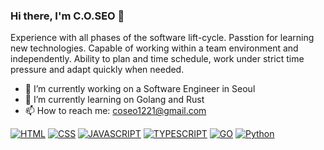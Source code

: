 ### Hi there, I'm C.O.SEO 👋

Experience with all phases of the software lift-cycle. Passtion for learning new technologies. Capable of working within a team environment and independently. Ability to plan and time schedule, work under strict time pressure and adapt quickly when needed.

- 🔭 I’m currently working on a Software Engineer in Seoul 
- 🌱 I’m currently learning on Golang and Rust
- 📫 How to reach me: coseo1221@gmail.com

<a href="#"><img alt="HTML" src="https://img.shields.io/badge/HTML5%20-%23E34F26.svg?logo=html5&logoColor=white"></a> 
<a href="#"><img alt="CSS" src="https://img.shields.io/badge/CSS%20-%231572B6.svg?logo=css3&logoColor=white"></a> 
<a href="#"><img alt="JAVASCRIPT" src="https://img.shields.io/badge/JavaScript%20-%23fa0.svg?logo=javascript&logoColor=white"></a> 
<a href="#"><img alt="TYPESCRIPT" src="https://img.shields.io/badge/TypeSciprt%20-%2305f.svg?logo=typescript&logoColor=white"></a> 
<a href="#"><img alt="GO" src="https://img.shields.io/badge/Go%20-%2309f.svg?logo=go&logoColor=white"></a>
<a href="#"><img alt="Python" src="https://img.shields.io/badge/Python%20-%2314354C.svg?logo=python&logoColor=white"></a>
<!--
**coseo12/coseo12** is a ✨ _special_ ✨ repository because its `README.md` (this file) appears on your GitHub profile.

Here are some ideas to get you started:

- 🔭 I’m currently working on ...
- 🌱 I’m currently learning ...
- 👯 I’m looking to collaborate on ...
- 🤔 I’m looking for help with ...
- 💬 Ask me about ...
- 📫 How to reach me: ...
- 😄 Pronouns: ...
- ⚡ Fun fact: ...
-->
